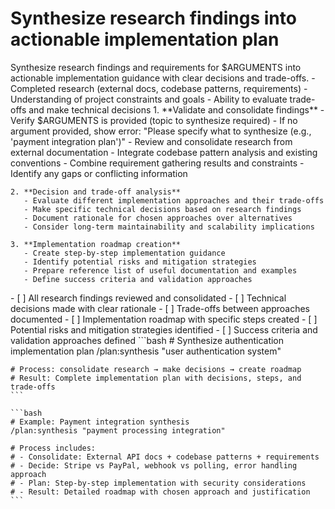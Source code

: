 # Synthesize research findings into actionable implementation plan

<instructions>
  <context>
    Synthesize research findings and requirements for $ARGUMENTS into actionable implementation guidance with clear decisions and trade-offs.
  </context>

  <requirements>
    - Completed research (external docs, codebase patterns, requirements)
    - Understanding of project constraints and goals
    - Ability to evaluate trade-offs and make technical decisions
  </requirements>

  <execution>
    1. **Validate and consolidate findings**
       - Verify $ARGUMENTS is provided (topic to synthesize required)
       - If no argument provided, show error: "Please specify what to synthesize (e.g., 'payment integration plan')"
       - Review and consolidate research from external documentation
       - Integrate codebase pattern analysis and existing conventions
       - Combine requirement gathering results and constraints
       - Identify any gaps or conflicting information

    2. **Decision and trade-off analysis**
       - Evaluate different implementation approaches and their trade-offs
       - Make specific technical decisions based on research findings
       - Document rationale for chosen approaches over alternatives
       - Consider long-term maintainability and scalability implications

    3. **Implementation roadmap creation**
       - Create step-by-step implementation guidance
       - Identify potential risks and mitigation strategies
       - Prepare reference list of useful documentation and examples
       - Define success criteria and validation approaches
  </execution>

  <validation>
    - [ ] All research findings reviewed and consolidated
    - [ ] Technical decisions made with clear rationale
    - [ ] Trade-offs between approaches documented
    - [ ] Implementation roadmap with specific steps created
    - [ ] Potential risks and mitigation strategies identified
    - [ ] Success criteria and validation approaches defined
  </validation>

  <examples>
    ```bash
    # Synthesize authentication implementation plan
    /plan:synthesis "user authentication system"

    # Process: consolidate research → make decisions → create roadmap
    # Result: Complete implementation plan with decisions, steps, and trade-offs
    ```

    ```bash
    # Example: Payment integration synthesis
    /plan:synthesis "payment processing integration"

    # Process includes:
    # - Consolidate: External API docs + codebase patterns + requirements
    # - Decide: Stripe vs PayPal, webhook vs polling, error handling approach
    # - Plan: Step-by-step implementation with security considerations
    # - Result: Detailed roadmap with chosen approach and justification
    ```
  </examples>
</instructions>